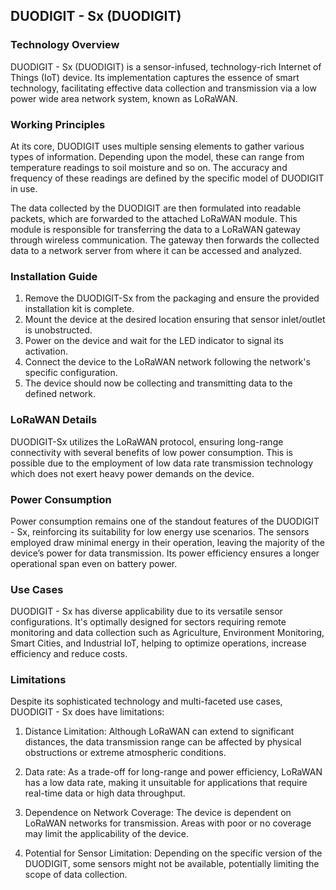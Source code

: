 ## DUODIGIT - Sx (DUODIGIT)

### Technology Overview
 
DUODIGIT - Sx (DUODIGIT) is a sensor-infused, technology-rich Internet of Things (IoT) device. Its implementation captures the essence of smart technology, facilitating effective data collection and transmission via a low power wide area network system, known as LoRaWAN.

### Working Principles

At its core, DUODIGIT uses multiple sensing elements to gather various types of information. Depending upon the model, these can range from temperature readings to soil moisture and so on. The accuracy and frequency of these readings are defined by the specific model of DUODIGIT in use.

The data collected by the DUODIGIT are then formulated into readable packets, which are forwarded to the attached LoRaWAN module. This module is responsible for transferring the data to a LoRaWAN gateway through wireless communication. The gateway then forwards the collected data to a network server from where it can be accessed and analyzed. 

### Installation Guide

1. Remove the DUODIGIT-Sx from the packaging and ensure the provided installation kit is complete.
2. Mount the device at the desired location ensuring that sensor inlet/outlet is unobstructed.
3. Power on the device and wait for the LED indicator to signal its activation.
4. Connect the device to the LoRaWAN network following the network's specific configuration.
5. The device should now be collecting and transmitting data to the defined network.

### LoRaWAN Details
 
DUODIGIT-Sx utilizes the LoRaWAN protocol, ensuring long-range connectivity with several benefits of low power consumption. This is possible due to the employment of low data rate transmission technology which does not exert heavy power demands on the device.

### Power Consumption
 
Power consumption remains one of the standout features of the DUODIGIT - Sx, reinforcing its suitability for low energy use scenarios. The sensors employed draw minimal energy in their operation, leaving the majority of the device’s power for data transmission. Its power efficiency ensures a longer operational span even on battery power.

### Use Cases

DUODIGIT - Sx has diverse applicability due to its versatile sensor configurations. It's optimally designed for sectors requiring remote monitoring and data collection such as Agriculture, Environment Monitoring, Smart Cities, and Industrial IoT, helping to optimize operations, increase efficiency and reduce costs.

### Limitations
 
Despite its sophisticated technology and multi-faceted use cases, DUODIGIT - Sx does have limitations:

1. Distance Limitation: Although LoRaWAN can extend to significant distances, the data transmission range can be affected by physical obstructions or extreme atmospheric conditions.
   
2. Data rate: As a trade-off for long-range and power efficiency, LoRaWAN has a low data rate, making it unsuitable for applications that require real-time data or high data throughput.

3. Dependence on Network Coverage: The device is dependent on LoRaWAN networks for transmission. Areas with poor or no coverage may limit the applicability of the device.
   
4. Potential for Sensor Limitation: Depending on the specific version of the DUODIGIT, some sensors might not be available, potentially limiting the scope of data collection.